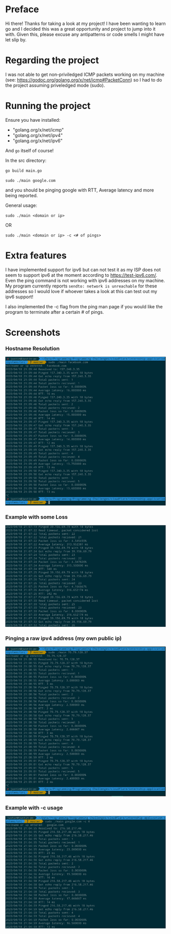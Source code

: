 # Preface
Hi there!  Thanks for taking a look at my project!  I have been wanting to learn go and I decided this was a great opportunity and project to jump into it with.  Given this, please excuse any antipatterns or code smells I might have let slip by.

# Regarding the project
I was not able to get non-priviledged ICMP packets working on my machine (see: https://godoc.org/golang.org/x/net/icmp#PacketConn) so I had to do the project assuming priveledged mode (sudo).

# Running the project
Ensure you have installed:
- "golang.org/x/net/icmp"
-	"golang.org/x/net/ipv4"
- "golang.org/x/net/ipv6"

And `go` itself of course!

In the src directory:

`go build main.go`

`sudo ./main google.com`

and you should be pinging google with RTT, Average latency and more being reported.

General usage:

`sudo ./main <domain or ip>`

OR

`sudo ./main <domain or ip> -c <# of pings>`

# Extra features
I have implemented support for ipv6 but can not test it as my ISP does not seem to support ipv6 at the moment according to https://test-ipv6.com/.  Even the ping command is not working with ipv6 addresses on my machine.  My program currently reports `sendto: network is unreachable` for these addresses so I would love if whoever takes a look at this can test out my ipv6 support!

I also implemented the -c flag from the ping man page if you would like the program to terminate after a certain # of pings.

# Screenshots
### Hostname Resolution
![Hostname Resolution](/screenshots/HostnameResolution.png?raw=true "Hostname Resolution")

### Example with some Loss
![Packet Loss Example](/screenshots/PacketLossExample.png?raw=true "Example with some loss")

### Pinging a raw ipv4 address (my own public ip)
![Pinging My Public IP](/screenshots/PingingMyself.png?raw=true "Pinging a raw ipv4 (my public ip)")

### Example with -c usage
![-c usage](/screenshots/UsageWith-c.png?raw=true "Example of -c usage")


